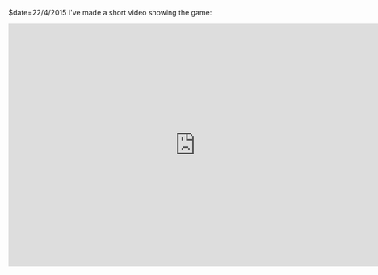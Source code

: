 $date=22/4/2015
I've made a short video showing the game:

<iframe width="740" height="480" src="https://www.youtube.com/embed/HseuYr4gX5s" frameborder="0" allowfullscreen></iframe>